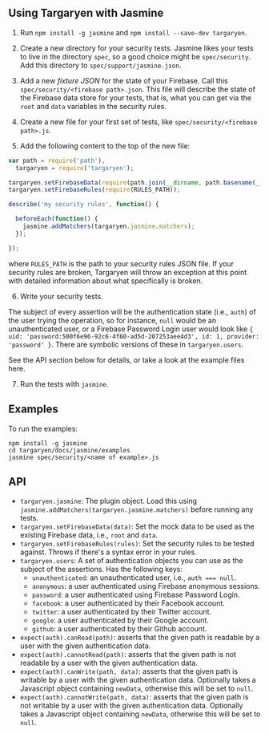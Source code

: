 
## Using Targaryen with Jasmine

1. Run `npm install -g jasmine` and `npm install --save-dev targaryen`.

2. Create a new directory for your security tests. Jasmine likes your tests to live in the directory `spec`, so a good choice might be `spec/security`. Add this directory to `spec/support/jasmine.json`.

3. Add a new *fixture JSON* for the state of your Firebase. Call this `spec/security/<firebase path>.json`. This file will describe the state of the Firebase data store for your tests, that is, what you can get via the `root` and `data` variables in the security rules.
 
4. Create a new file for your first set of tests, like `spec/security/<firebase path>.js`.

5. Add the following content to the top of the new file:

```js
var path = require('path'),
  targaryen = require('targaryen');

targaryen.setFirebaseData(require(path.join(__dirname, path.basename(__filename, '.js') + '.json')));
targaryen.setFirebaseRules(require(RULES_PATH));

describe('my security rules', function() {

  beforeEach(function() {
    jasmine.addMatchers(targaryen.jasmine.matchers);
  });

});
```

where `RULES_PATH` is the path to your security rules JSON file. If your security rules are broken, Targaryen will throw an exception at this point with detailed information about what specifically is broken.

6. Write your security tests.

The subject of every assertion will be the authentication state (i.e., `auth`) of the user trying the operation, so for instance, `null` would be an unauthenticated user, or a Firebase Password Login user would look like `{ uid: 'password:500f6e96-92c6-4f60-ad5d-207253aee4d3', id: 1, provider: 'password' }`. There are symbolic versions of these in `targaryen.users`. 

See the API section below for details, or take a look at the example files here.

7. Run the tests with `jasmine`.

## Examples

To run the examples:
```
npm install -g jasmine
cd targaryen/docs/jasmine/examples
jasmine spec/security/<name of example>.js
```

## API

- `targaryen.jasmine`: The plugin object. Load this using `jasmine.addMatchers(targaryen.jasmine.matchers)` before running any tests.
- `targaryen.setFirebaseData(data)`: Set the mock data to be used as the existing Firebase data, i.e., `root` and `data`.
- `targaryen.setFirebaseRules(rules)`: Set the security rules to be tested against. Throws if there's a syntax error in your rules. 
- `targaryen.users`: A set of authentication objects you can use as the subject of the assertions. Has the following keys:
  - `unauthenticated`: an unauthenticated user, i.e., `auth === null`.
  - `anonymous`: a user authenticated using Firebase anonymous sessions.
  - `password`: a user authenticated using Firebase Password Login.
  - `facebook`: a user authenticated by their Facebook account. 
  - `twitter`: a user authenticated by their Twitter account.
  - `google`: a user authenticated by their Google account.
  - `github`: a user authenticated by their Github account.
- `expect(auth).canRead(path)`: asserts that the given path is readable by a user with the given authentication data.
- `expect(auth).cannotRead(path)`: asserts that the given path is not readable by a user with the given authentication data.
 - `expect(auth).canWrite(path, data)`: asserts that the given path is writable by a user with the given authentication data. Optionally takes a Javascript object containing `newData`, otherwise this will be set to `null`.
- `expect(auth).cannotWrite(path, data)`: asserts that the given path is not writable by a user with the given authentication data. Optionally takes a Javascript object containing `newData`, otherwise this will be set to `null`.

